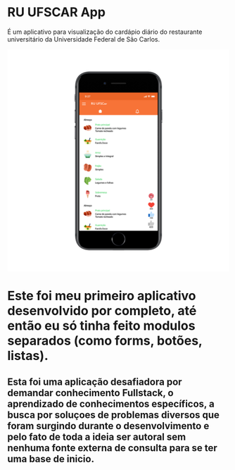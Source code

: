 # RU UFSCAR App

É um aplicativo para visualização do cardápio diário do restaurante universitário da Universidade Federal de São Carlos.

<img src="/assets/imgs_readme/iphone7ru_app.png" align="center" width="600px"/>

<h1>Este foi meu primeiro aplicativo desenvolvido por completo, até então eu só tinha feito modulos separados (como forms, botões, listas).</h1>

<h2>Esta foi uma aplicação desafiadora por demandar conhecimento Fullstack, o aprendizado de conhecimentos específicos, a busca por soluçoes de problemas diversos que foram surgindo durante o desenvolvimento e pelo fato de toda a ideia ser autoral sem nenhuma fonte externa de consulta para se ter uma base de inicio.</h2>



